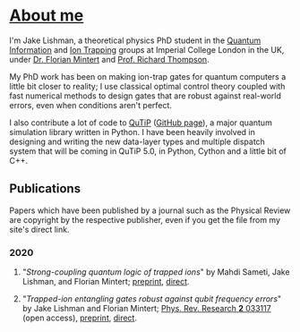 # [About me](${about})

I'm Jake Lishman, a theoretical physics PhD student in the
[Quantum Information][qi] and [Ion Trapping][ions] groups at Imperial College
London in the UK, under [Dr.  Florian Mintert][flo] and
[Prof. Richard Thompson][richard].

My PhD work has been on making ion-trap gates for quantum computers a little bit
closer to reality; I use classical optimal control theory coupled with fast
numerical methods to design gates that are robust against real-world errors,
even when conditions aren't perfect.

I also contribute a lot of code to [QuTiP][qutip] ([GitHub page][qutip-gh]), a
major quantum simulation library written in Python.  I have been heavily
involved in designing and writing the new data-layer types and multiple dispatch
system that will be coming in QuTiP 5.0, in Python, Cython and a little bit of
C++.

[qi]: https://www.imperial.ac.uk/quantum-engineering-science-technology/research/quantum-information/
[ions]: http://www.imperial.ac.uk/ion-trapping
[flo]: https://www.imperial.ac.uk/people/f.mintert
[richard]: https://www.imperial.ac.uk/people/r.thompson
[qutip]: http://qutip.org/
[qutip-gh]: https://github.com/qutip/qutip


## Publications

Papers which have been published by a journal such as the Physical Review are
copyright by the respective publisher, even if you get the file from my site's
direct link.

### 2020

  1. "_Strong-coupling quantum logic of trapped ions_" by Mahdi Sameti, Jake
     Lishman, and Florian Mintert;
     [preprint][Sameti2020pre], [direct][Sameti2020direct].

  1. "_Trapped-ion entangling gates robust against qubit frequency errors_" by
     Jake Lishman and Florian Mintert;
     [Phys. Rev. Research **2** 033117][Lishman2020] (open access),
     [preprint][Lishman2020pre], [direct][Lishman2020direct].

[Sameti2020pre]: https://arxiv.org/abs/2003.11718
[Sameti2020direct]: ${about}/direct_sameti2020.pdf

[Lishman2020]: https://doi.org/10.1103/PhysRevResearch.2.033117
[Lishman2020pre]: https://arxiv.org/abs/2004.07253
[Lishman2020direct]: ${about}/direct_lishman2020.pdf
